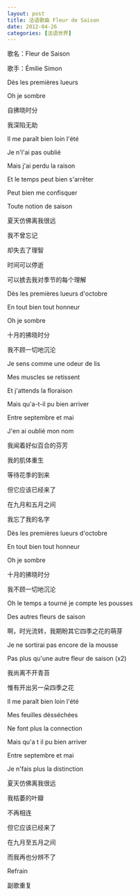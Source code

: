 ```yaml
---
layout: post
title: 法语歌曲 Fleur de Saison
date: 2012-04-26
categories: [法语世界]  
---
```


歌名：Fleur de Saison

歌手：Émilie Simon

Dès les premières lueurs

Oh je sombre

自拂晓时分

我深陷无助

Il me paraît bien loin l'été

Je n'l'ai pas oublié

Mais j'ai perdu la raison

Et le temps peut bien s'arrêter

Peut bien me confisquer

Toute notion de saison

夏天仿佛离我很远

我不曾忘记

却失去了理智

时间可以停逝

可以掳去我对季节的每个理解

Dès les premières lueurs d'octobre

En tout bien tout honneur

Oh je sombre

十月的拂晓时分

我不顾一切地沉沦

Je sens comme une odeur de lis

Mes muscles se retissent

Et j'attends la floraison

Mais qu'a-t-il pu bien arriver

Entre septembre et mai

J'en ai oublié mon nom

我闻着好似百合的芬芳

我的肌体重生

等待花季的到来

但它应该已经来了

在九月和五月之间

我忘了我的名字

Dès les premières lueurs d'octobre

En tout bien tout honneur

Oh je sombre

十月的拂晓时分

我不顾一切地沉沦

Oh le temps a tourné je compte les pousses

Des autres fleurs de saison

啊，时光流转，我期盼其它四季之花的萌芽

Je ne sortirai pas encore de la mousse

Pas plus qu'une autre fleur de saison (x2)

我尚离不开青苔

惟有开出另一朵四季之花

Il me paraît bien loin l'été

Mes feuilles désséchées

Ne font plus la connection

Mais qu'a t il pu bien arriver

Entre septembre et mai

Je n'fais plus la distinction

夏天仿佛离我很远

我枯萎的叶瓣

不再相连

但它应该已经来了

在九月至五月之间

而我再也分辨不了

Refrain

副歌重复
